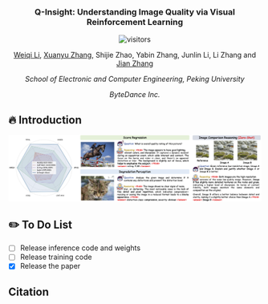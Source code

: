 <div align="center">
<h3>

Q-Insight: Understanding Image Quality via Visual Reinforcement Learning
</h3>

![visitors](https://visitor-badge.laobi.icu/badge?page_id=lwq20020127.Q-Insight)

[Weiqi Li](https://scholar.google.com/citations?user=SIkQdEsAAAAJ), [Xuanyu Zhang](https://scholar.google.com/citations?user=Sq2q-E8AAAAJ&hl=en), Shijie Zhao, Yabin Zhang, Junlin Li, Li Zhang and [Jian Zhang](https://jianzhang.tech/)

*School of Electronic and Computer Engineering, Peking University*

*ByteDance Inc.*
</div>

## 🔥 Introduction

<p align="center">
  <img src="assets/teaser.png">
</p>

## ✏️ To Do List
- [ ] Release inference code and weights
- [ ] Release training code
- [x] Release the paper

## Citation
```

```
